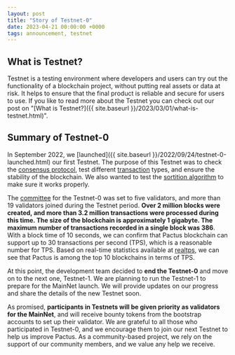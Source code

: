 ```yaml
---
layout: post
title: "Story of Testnet-0"
date: 2023-04-21 00:00:00 +0000
tags: announcement, testnet
---
```


## What is Testnet?

Testnet is a testing environment where developers and users can try out the functionality of a blockchain project,
without putting real assets or data at risk.
It helps to ensure that the final product is reliable and secure for users to use.
If you like to read more about the Testnet you can check out our post on
"[What is Testnet?]({{ site.baseurl }}/2023/03/01/what-is-testnet.html)".

## Summary of Testnet-0

In September 2022, we [launched]({{ site.baseurl }}/2022/09/24/testnet-0-launched.html) our first Testnet.
The purpose of this Testnet was to
check the [consensus protocol](https://pactus.org/learn/consensus/protocol/),
test different [transaction](https://pactus.org/learn/transaction/format/) types,
and ensure the stability of the blockchain.
We also wanted to test the [sortition algorithm](https://pactus.org/learn/consensus/sortition/)
to make sure it works properly.

The [committee](https://pactus.org/learn/consensus/committee/)
for the Testnet-0 was set to five validators, and more than 19 validators joined during the Testnet period.
**Over 2 million blocks were created, and more than 3.2 million transactions were processed during this time.
The size of the blockchain is approximately 1 gigabyte.
The maximum number of transactions recorded in a single block was 386**. With a block time of 10 seconds,
we can confirm that Pactus blockchain can support up to 30 transactions per second (TPS),
which is a reasonable number for TPS. Based on real-time statistics available at [realtps](https://realtps.net/),
we can see that Pactus is among the top 10 blockchains in terms of TPS.

At this point, the development team decided to **end the Testnet-0** and move on to the next one,
Testnet-1. We are planning to run the Testnet-1 to prepare for the MainNet launch.
We will provide updates on our progress and share the details of the new Testnet soon.

As promised, **participants in Testnets will be given priority as validators for the MainNet**,
and will receive bounty tokens from the bootstrap accounts to set up their validator.
We are grateful to all those who participated in Testnet-0, and we encourage them to join our next Testnet to
help us improve Pactus.
As a community-based project, we rely on the support of our community members, and we value any help we receive.
